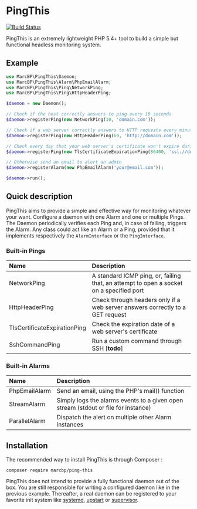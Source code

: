# PingThis

[![Build Status](https://travis-ci.org/marcbp/ping-this.svg?branch=master)](https://travis-ci.org/marcbp/ping-this)

PingThis is an extremely lightweight PHP 5.4+ tool to build a simple but functional headless monitoring system.

## Example

``` php
use MarcBP\PingThis\Daemon;
use MarcBP\PingThis\Alarm\PhpEmailAlarm;
use MarcBP\PingThis\Ping\NetworkPing;
use MarcBP\PingThis\Ping\HttpHeaderPing;

$daemon = new Daemon();

// Check if the host correctly answers to ping every 10 seconds
$daemon->registerPing(new NetworkPing(10, 'domain.com'));

// Check if a web server correctly answers to HTTP requests every minute
$daemon->registerPing(new HttpHeaderPing(60, 'http://domain.com'));

// Check every day that your web server's certificate won't expire during the next week
$daemon->registerPing(new TlsCertificateExpirationPing(86400, 'ssl://domain.com:443', '+7 days'));

// Otherwise send an email to alert an admin
$daemon->registerAlarm(new PhpEmailAlarm('your@email.com'));

$daemon->run();
```

## Quick description

PingThis aims to provide a simple and effective way for monitoring whatever your want.
Configure a daemon with one Alarm and one or multiple Pings. The Daemon periodically
verifies each Ping and, in case of failing, triggers the Alarm. Any class could act
like an Alarm or a Ping, provided that it implements respectively the `AlarmInterface`
or the `PingInterface`.

### Built-in Pings

Name                            | Description
:------------------------------ | :---------------------------------------------------------------------------------------
NetworkPing                     | A standard ICMP ping, or, failing that, an attempt to open a socket on a specified port
HttpHeaderPing                  | Check through headers only if a web server answers correctly to a GET request
TlsCertificateExpirationPing    | Check the expiration date of a web server's certificate
SshCommandPing                  | Run a custom command through SSH [**todo**]

### Built-in Alarms

Name            | Description
:-------------- | :---------------------------------------------------------------------------------------
PhpEmailAlarm   | Send an email, using the PHP's mail() function
StreamAlarm     | Simply logs the alarms events to a given open stream (stdout or file for instance)
ParallelAlarm   | Dispatch the alert on multiple other Alarm instances

## Installation

The recommended way to install PingThis is through Composer :

```
composer require marcbp/ping-this
```

PingThis does not intend to provide a fully functional daemon out of the box. You are
still responsible for writing a configured daemon like in the previous example. Thereafter,
a real daemon can be registered to your favorite init system like [systemd](https://freedesktop.org/wiki/Software/systemd/),
[upstart](https://help.ubuntu.com/community/UbuntuBootupHowto) or [supervisor](http://supervisord.org/).

